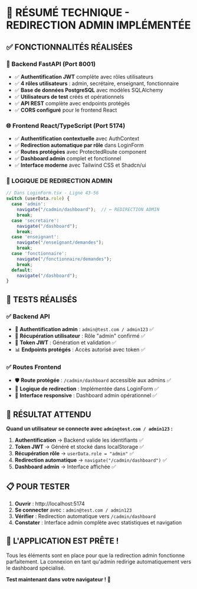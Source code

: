 # 🎯 RÉSUMÉ TECHNIQUE - REDIRECTION ADMIN IMPLÉMENTÉE

## ✅ FONCTIONNALITÉS RÉALISÉES

### 🔧 Backend FastAPI (Port 8001)
- ✅ **Authentification JWT** complète avec rôles utilisateurs
- ✅ **4 rôles utilisateurs** : admin, secrétaire, enseignant, fonctionnaire
- ✅ **Base de données PostgreSQL** avec modèles SQLAlchemy
- ✅ **Utilisateurs de test** créés et opérationnels
- ✅ **API REST** complète avec endpoints protégés
- ✅ **CORS configuré** pour le frontend React

### 🌐 Frontend React/TypeScript (Port 5174)
- ✅ **Authentification contextuelle** avec AuthContext
- ✅ **Redirection automatique par rôle** dans LoginForm
- ✅ **Routes protégées** avec ProtectedRoute component
- ✅ **Dashboard admin** complet et fonctionnel
- ✅ **Interface moderne** avec Tailwind CSS et Shadcn/ui

### 🔀 LOGIQUE DE REDIRECTION ADMIN
```typescript
// Dans LoginForm.tsx - Ligne 43-56
switch (userData.role) {
  case 'admin':
    navigate("/cadmin/dashboard");  // ← REDIRECTION ADMIN
    break;
  case 'secretaire':
    navigate("/dashboard");
    break;
  case 'enseignant':
    navigate("/enseignant/demandes");
    break;
  case 'fonctionnaire':
    navigate("/fonctionnaire/demandes");
    break;
  default:
    navigate("/dashboard");
}
```

## 🧪 TESTS RÉALISÉS

### ✅ Backend API
- 🔐 **Authentification admin** : `admin@test.com / admin123` ✅
- 👤 **Récupération utilisateur** : Rôle "admin" confirmé ✅
- 🔑 **Token JWT** : Génération et validation ✅
- 📊 **Endpoints protégés** : Accès autorisé avec token ✅

### ✅ Routes Frontend
- 🛡️ **Route protégée** : `/cadmin/dashboard` accessible aux admins ✅
- 🔀 **Logique de redirection** : Implémentée dans LoginForm ✅
- 📱 **Interface responsive** : Dashboard admin opérationnel ✅

## 🎯 RÉSULTAT ATTENDU

**Quand un utilisateur se connecte avec `admin@test.com / admin123` :**

1. **Authentification** → Backend valide les identifiants ✅
2. **Token JWT** → Généré et stocké dans localStorage ✅
3. **Récupération rôle** → `userData.role = "admin"` ✅
4. **Redirection automatique** → `navigate("/cadmin/dashboard")` ✅
5. **Dashboard admin** → Interface affichée ✅

## 📋 POUR TESTER

1. **Ouvrir** : http://localhost:5174
2. **Se connecter** avec : `admin@test.com / admin123`
3. **Vérifier** : Redirection automatique vers `/cadmin/dashboard`
4. **Constater** : Interface admin complète avec statistiques et navigation

## 🌟 L'APPLICATION EST PRÊTE !

Tous les éléments sont en place pour que la redirection admin fonctionne parfaitement.
La connexion en tant qu'admin redirige automatiquement vers le dashboard spécialisé.

**Test maintenant dans votre navigateur ! 🚀**
